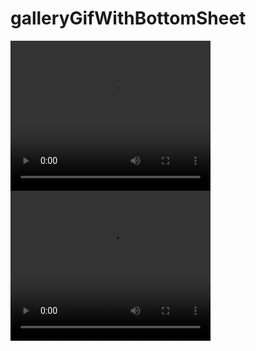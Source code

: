 # galleryGifWithBottomSheet
<!DOCTYPE html>
<html>
<body>
<video width="320" height="240" controls>
  <source src="https://github.com/DeamBrose/galleryGifWithBottomSheet/assets/79533815/58e511e0-25d0-403c-97f9-b4280083a466" type="video/mp4">
  Your browser does not support the video tag.
</video>

<video width="320" height="240" controls>
  <source src="https://github.com/DeamBrose/galleryGifWithBottomSheet/assets/79533815/66aeff5d-b966-4fb0-97e7-eb59ca94bb85" type="video/mp4">
  Your browser does not support the video tag.
</video>
                   
